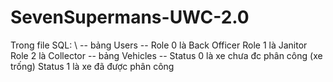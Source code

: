 # SevenSupermans-UWC-2.0
Trong file SQL: \\
-- bảng Users --
Role 0 là Back Officer
Role 1 là Janitor
Role 2 là Collector
-- bảng Vehicles -- 
Status 0 là xe chưa đc phân công (xe trống)
Status 1 là xe đã được phân công
